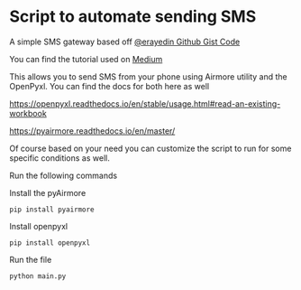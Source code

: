 # Script to automate sending SMS #
A simple SMS gateway based off [@erayedin Github Gist Code](https://gist.github.com/erayerdin "Named link title")

You can find the tutorial used on [Medium](https://medium.com/@erayerdin/send-sms-with-python-eab7a5854d3a "Named link title")

This allows you to send SMS from your phone using Airmore utility and the OpenPyxl.
You can find the docs for both here as well

https://openpyxl.readthedocs.io/en/stable/usage.html#read-an-existing-workbook

https://pyairmore.readthedocs.io/en/master/ 

Of course based on your need you can customize the script to run for some specific conditions as well.

Run the following commands 

Install the pyAirmore

`pip install pyairmore`

Install openpyxl

`pip install openpyxl`

Run the file

`python main.py`
